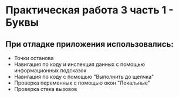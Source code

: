 # Практическая работа 3 часть 1 - Буквы
## При отладке приложения использовались:
- Точки останова
- Навигация по коду и инспекция данных с помощью информационных подсказок
- Навигация по коду с помощью "Выполнить до щелчка"
- Проверка переменных с помощью окон "Локальные"
- Проверка стека вызовов
